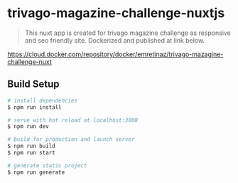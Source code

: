 # trivago-magazine-challenge-nuxtjs

> This nuxt app is created for trivago magazine challenge as responsive and seo friendly site.
> Dockerized and published at link below.

https://cloud.docker.com/repository/docker/emretinaz/trivago-mazagine-challenge-nuxt

## Build Setup

``` bash
# install dependencies
$ npm run install

# serve with hot reload at localhost:3000
$ npm run dev

# build for production and launch server
$ npm run build
$ npm run start

# generate static project
$ npm run generate
```
